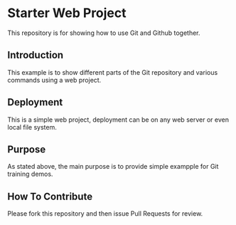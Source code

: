  # Starter Web Project

This repository is for showing how to use Git and Github together.

## Introduction

This example is to show different parts of the Git repository and various commands using a web project.

## Deployment
 
This is a simple web project, deployment can be on any web server or even local file system.

## Purpose

As stated above, the main purpose is to provide simple exampple for Git training demos.

## How To Contribute

Please fork this repository and then issue Pull Requests for review.